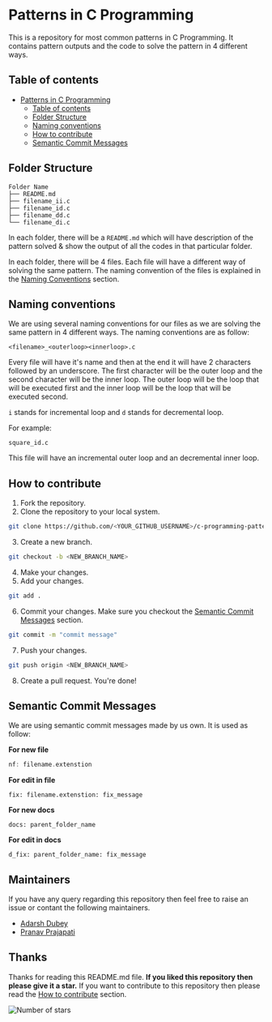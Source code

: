 # Patterns in C Programming

This is a repository for most common patterns in C Programming. It contains pattern outputs and the code to solve the pattern in 4 different ways.

## Table of contents

- [Patterns in C Programming](#patterns-in-c-programming)
  - [Table of contents](#table-of-contents)
  - [Folder Structure](#folder-structure)
  - [Naming conventions](#naming-conventions)
  - [How to contribute](#how-to-contribute)
  - [Semantic Commit Messages](#semantic-commit-messages)

## Folder Structure

```
Folder Name
├── README.md
├── filename_ii.c
├── filename_id.c
├── filename_dd.c
└── filename_di.c
```

In each folder, there will be a `README.md` which will have description of the pattern solved & show the output of all the codes in that particular folder.

In each folder, there will be 4 files. Each file will have a different way of solving the same pattern. The naming convention of the files is explained in the [Naming Conventions](#naming-conventions) section.

## Naming conventions

We are using several naming conventions for our files as we are solving the same pattern in 4 different ways. The naming conventions are as follow:

```
<filename>_<outerloop><innerloop>.c
```

Every file will have it's name and then at the end it will have 2 characters followed by an underscore. The first character will be the outer loop and the second character will be the inner loop. The outer loop will be the loop that will be executed first and the inner loop will be the loop that will be executed second.

`i` stands for incremental loop and `d` stands for decremental loop.

For example:

```
square_id.c
```

This file will have an incremental outer loop and an decremental inner loop.

## How to contribute

1. Fork the repository.
2. Clone the repository to your local system.

```bash
git clone https://github.com/<YOUR_GITHUB_USERNAME>/c-programming-patterns
```

3. Create a new branch.

```bash
git checkout -b <NEW_BRANCH_NAME>
```

4. Make your changes.
5. Add your changes.

```bash
git add .
```

6. Commit your changes. Make sure you checkout the [Semantic Commit Messages](#semantic-commit-messages) section.

```bash
git commit -m "commit message"
```

7. Push your changes.

```bash
git push origin <NEW_BRANCH_NAME>
```

8. Create a pull request. You're done!

## Semantic Commit Messages

We are using semantic commit messages made by us own. It is used as follow:

**For new file**

```c
nf: filename.extenstion
```

**For edit in file**

```
fix: filename.extenstion: fix_message
```

**For new docs**

```
docs: parent_folder_name
```

**For edit in docs**

```
d_fix: parent_folder_name: fix_message
```

## Maintainers

If you have any query regarding this repository then feel free to raise an issue or contant the following maintainers.

- [Adarsh Dubey](https://bio.link/inclinedadarsh)
- [Pranav Prajapati](https://twitter.com/pranavvstwt)

## Thanks

Thanks for reading this README.md file. **If you liked this repository then please give it a star.** If you want to contribute to this repository then please read the [How to contribute](#how-to-contribute) section.

![Number of stars](https://img.shields.io/github/stars/c-programming-kkw/c-programming-patterns?style=social)
